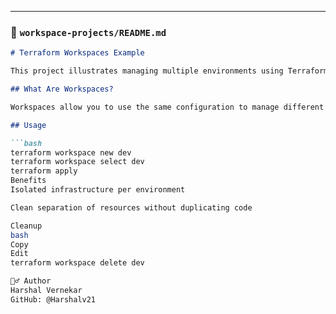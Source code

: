 ---

### 📁 `workspace-projects/README.md`

```markdown
# Terraform Workspaces Example

This project illustrates managing multiple environments using Terraform workspaces.

## What Are Workspaces?

Workspaces allow you to use the same configuration to manage different state files (e.g., dev, staging, prod).

## Usage

```bash
terraform workspace new dev
terraform workspace select dev
terraform apply
Benefits
Isolated infrastructure per environment

Clean separation of resources without duplicating code

Cleanup
bash
Copy
Edit
terraform workspace delete dev

🙋‍♂️ Author
Harshal Vernekar
GitHub: @Harshalv21